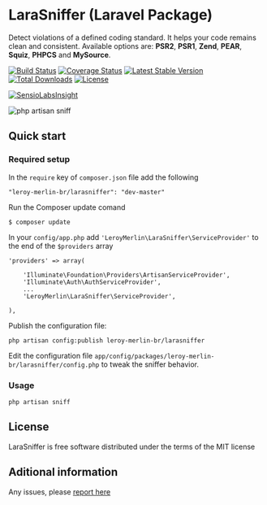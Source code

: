 # LaraSniffer (Laravel Package)
Detect violations of a defined coding standard. It helps your code remains clean and consistent. Available options are: **PSR2**, **PSR1**, **Zend**, **PEAR**, **Squiz**, **PHPCS** and **MySource**.

[![Build Status](https://api.travis-ci.org/leroy-merlin-br/larasniffer.png)](https://travis-ci.org/leroy-merlin-br/larasniffer)
[![Coverage Status](https://coveralls.io/repos/leroy-merlin-br/larasniffer/badge.png?branch=master)](https://coveralls.io/r/leroy-merlin-br/larasniffer?branch=master)
[![Latest Stable Version](https://poser.pugx.org/leroy-merlin-br/larasniffer/v/stable.png)](https://packagist.org/packages/leroy-merlin-br/larasniffer)
[![Total Downloads](https://poser.pugx.org/leroy-merlin-br/larasniffer/downloads.png)](https://packagist.org/packages/leroy-merlin-br/larasniffer)
[![License](https://poser.pugx.org/leroy-merlin-br/larasniffer/license.png)](http://opensource.org/licenses/MIT)

[![SensioLabsInsight](https://insight.sensiolabs.com/projects/48c94828-ca0a-49df-817d-fa67ce31509e/small.png)](https://insight.sensiolabs.com/projects/48c94828-ca0a-49df-817d-fa67ce31509e)

![php artisan sniff](https://dl.dropboxusercontent.com/u/12506137/libs_bundles/php_artisan_sniff.png)

## Quick start

### Required setup

In the `require` key of `composer.json` file add the following

    "leroy-merlin-br/larasniffer": "dev-master"

Run the Composer update comand

    $ composer update

In your `config/app.php` add `'LeroyMerlin\LaraSniffer\ServiceProvider'` to the end of the `$providers` array

    'providers' => array(

        'Illuminate\Foundation\Providers\ArtisanServiceProvider',
        'Illuminate\Auth\AuthServiceProvider',
        ...
        'LeroyMerlin\LaraSniffer\ServiceProvider',

    ),

Publish the configuration file:

    php artisan config:publish leroy-merlin-br/larasniffer

Edit the configuration file `app/config/packages/leroy-merlin-br/larasniffer/config.php` to tweak the sniffer behavior.

### Usage

    php artisan sniff

## License

LaraSniffer is free software distributed under the terms of the MIT license

## Aditional information

Any issues, please [report here](https://github.com/leroy-merlin-br/larasniffer/issues)
